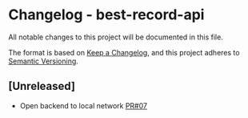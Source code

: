 
# Changelog - best-record-api
All notable changes to this project will be documented in this file.

The format is based on [Keep a Changelog](https://keepachangelog.com/en/1.0.0/),
and this project adheres to [Semantic Versioning](https://semver.org/spec/v2.0.0.html).

## [Unreleased]

- Open backend to local network [PR#07](https://github.com/silvioubaldino/best-record-api/pull/7)